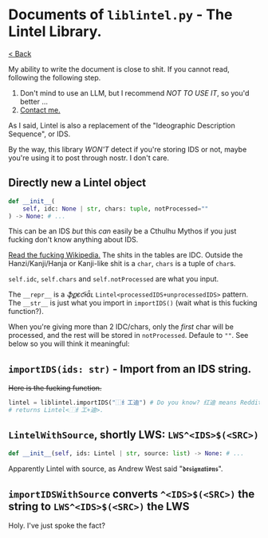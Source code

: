 # Documents of `liblintel.py` - The Lintel Library.
[< Back](./README.md)

My ability to write the document is close to shit. If you cannot read, following the following step.
 1. Don't mind to use an LLM, but I recommend *NOT TO USE IT*, so you'd better ...
 2. [Contact me.](../README.md#contact-me)

As I said, Lintel is also a replacement of the "Ideographic Description Sequence", or IDS.

By the way, this library *WON'T* detect if you're storing IDS or not, maybe you're using it to post through nostr. I don't care.

## Directly new a Lintel object

```python
def __init__(
    self, idc: None | str, chars: tuple, notProcessed=""
) -> None: # ...
```

This can be an IDS *but* this *can* easily be a Cthulhu Mythos if you just fucking don't know anything about IDS.

[Read the fucking Wikipedia.](https://en.wikipedia.org/wiki/Chinese_character_description_languages#Ideographic_Description_Sequences) The shits in the tables are IDC. Outside the Hanzi/Kanji/Hanja or Kanji-like shit is a `char`, `chars` is a tuple of `char`s.

`self.idc`, `self.chars` and `self.notProcessed` are what you input.

The `__repr__` is a *ֆքɛƈɨǟʟ* `Lintel<processedIDS+unprocessedIDS>` pattern. The `__str__` is just what you import in `importIDS()` (wait what is this fucking function?).

When you're giving more than 2 IDC/chars, only the *first* char will be processed, and the rest will be stored in `notProcessed`. Defaule to `""`. See below so you will think it meaningful:

## `importIDS(ids: str)` - Import from an IDS string.

~~Here is the fucking function.~~

```python
lintel = liblintel.importIDS("⿰纟工迪") # Do you know? 红迪 means Reddit in Chinese. However, Reddit sucks.
# returns Lintel<⿰纟工+迪>.
```

## `LintelWithSource`, shortly LWS: `LWS^<IDS>$(<SRC>)`

```python
def __init__(self, ids: Lintel | str, source: list) -> None: # ...
```

Apparently Lintel with source, as Andrew West said "𝖉𝖊𝖘𝖎𝖌𝖓𝖆𝖙𝖎𝖔𝖓𝖘".

## `importIDSWithSource` converts `^<IDS>$(<SRC>)` the string to `LWS^<IDS>$(<SRC>)` the LWS

Holy. I've just spoke the fact?